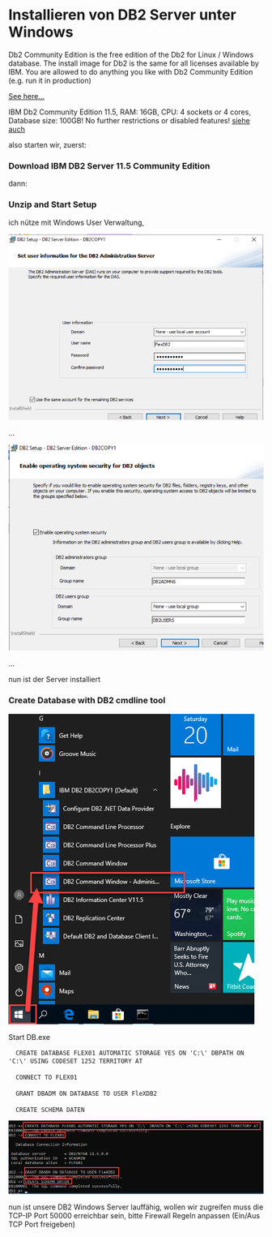 # Installieren von DB2 Server unter Windows 


Db2 Community Edition is the free edition of the Db2 for Linux / Windows database. The install image for Db2 is the same for all licenses available by IBM. You are allowed to do anything you like with Db2 Community Edition (e.g. run it in production) 

[See here...](https://www.ibmbigdatahub.com/blog/simplifying-db2-downloads-help-clients-and-developers-get-started?cm_mc_uid=81099688463915636374118&cm_mc_sid_50200000=37355781563637411813&cm_mc_sid_52640000=70284231563637411831)

IBM Db2 Community Edition 11.5, RAM: 16GB, CPU: 4 sockets or 4 cores, Database size: 100GB! No further restrictions or disabled features!
[siehe auch](https://www.kbce.com/db2-community-edition/)

also starten wir, zuerst:

### Download IBM DB2 Server 11.5 Community Edition

dann:

### Unzip and Start Setup

ich nütze mit Windows User Verwaltung,

![](bilder/inst1.png)

...

![](bilder/inst2.png)  

...

nun ist der Server installiert
 
### Create Database with DB2 cmdline tool

![](bilder/inst3.png)  

Start DB.exe

      CREATE DATABASE FLEX01 AUTOMATIC STORAGE YES ON 'C:\' DBPATH ON 'C:\' USING CODESET 1252 TERRITORY AT
      
      CONNECT TO FLEX01
    
      GRANT DBADM ON DATABASE TO USER FleXDB2

      CREATE SCHEMA DATEN
      
![](bilder/inst4.png)
 
 
nun ist unsere DB2 Windows Server lauffähig,
wollen wir zugreifen muss die TCP-IP Port 50000 erreichbar sein,
bitte Firewall Regeln anpassen (Ein/Aus TCP Port freigeben)

